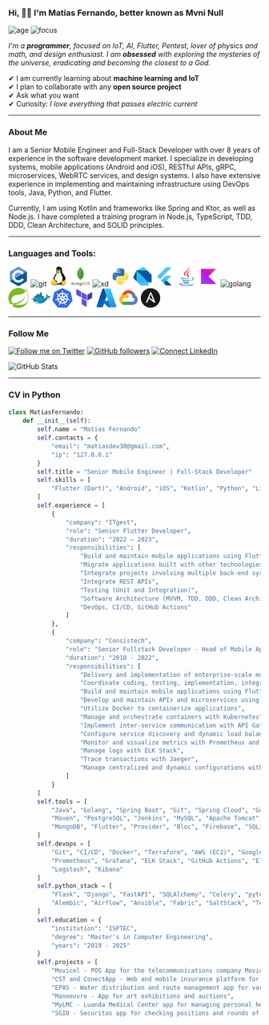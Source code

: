### Hi, 🏂🏾 I'm Matias Fernando, better known as Mvni Null

![age](https://img.shields.io/badge/age-21-blue)
![focus](https://img.shields.io/badge/focus-IA-brightgreen)

<p>
  <em>
    I'm a <b>programmer</b>, focused on IoT, AI, Flutter, Pentest, lover of physics and math, and design enthusiast. I am <b>obsessed</b> with exploring the mysteries of the universe, eradicating and becoming the closest to a God.
  </em>
</p>

✔ I am currently learning about **machine learning and IoT** <br>
✔ I plan to collaborate with any **open source project** <br>
✔ Ask what you want <br>
✔ Curiosity: *I love everything that passes electric current*

---

### About Me

I am a Senior Mobile Engineer and Full-Stack Developer with over 8 years of experience in the software development market. I specialize in developing systems, mobile applications (Android and iOS), RESTful APIs, gRPC, microservices, WebRTC services, and design systems. I also have extensive experience in implementing and maintaining infrastructure using DevOps tools, Java, Python, and Flutter.

Currently, I am using Kotlin and frameworks like Spring and Ktor, as well as Node.js. I have completed a training program in Node.js, TypeScript, TDD, DDD, Clean Architecture, and SOLID principles.

---

### Languages and Tools:

<p align="left">
  <img src="https://raw.githubusercontent.com/devicons/devicon/master/icons/c/c-original.svg" alt="c" width="40" height="40"/> 
  <img src="https://git-scm.com/images/logos/downloads/Git-Icon-1788C.png" alt="git" width="40" height="40"/>
  <img src="https://raw.githubusercontent.com/devicons/devicon/master/icons/linux/linux-original.svg" alt="linux" width="40" height="40"/>
  <img src="https://raw.githubusercontent.com/devicons/devicon/master/icons/mongodb/mongodb-original-wordmark.svg" alt="mongodb" width="40" height="40"/>
  <img src="https://cdn.worldvectorlogo.com/logos/adobe-xd.svg" alt="xd" width="40" height="40"/>
  <img src="https://raw.githubusercontent.com/devicons/devicon/master/icons/python/python-original.svg" alt="python" width="40" height="40"/>
  <img src="https://raw.githubusercontent.com/github/explore/80688e429a7d4ef2fca1e82350fe8e3517d3494d/topics/dart/dart.png" alt="dart" width="40" height="40"/>
  <img src="https://raw.githubusercontent.com/github/explore/80688e429a7d4ef2fca1e82350fe8e3517d3494d/topics/flutter/flutter.png" alt="flutter" width="40" height="40"/>
  <img src="https://raw.githubusercontent.com/devicons/devicon/master/icons/java/java-original.svg" alt="java" width="40" height="40"/>
  <img src="https://raw.githubusercontent.com/devicons/devicon/master/icons/kotlin/kotlin-original.svg" alt="kotlin" width="40" height="40"/>
  <img src="https://raw.githubusercontent.com/devicons/devicon/master/icons/golang/golang-original.svg" alt="golang" width="40" height="40"/>
  <img src="https://raw.githubusercontent.com/devicons/devicon/master/icons/spring/spring-original.svg" alt="spring" width="40" height="40"/>
  <img src="https://raw.githubusercontent.com/devicons/devicon/master/icons/docker/docker-original.svg" alt="docker" width="40" height="40"/>
  <img src="https://raw.githubusercontent.com/devicons/devicon/master/icons/kubernetes/kubernetes-plain.svg" alt="kubernetes" width="40" height="40"/>
  <img src="https://raw.githubusercontent.com/devicons/devicon/master/icons/terraform/terraform-original.svg" alt="terraform" width="40" height="40"/>
  <img src="https://raw.githubusercontent.com/devicons/devicon/master/icons/azure/azure-original.svg" alt="azure" width="40" height="40"/>
  <img src="https://raw.githubusercontent.com/devicons/devicon/master/icons/googlecloud/googlecloud-original.svg" alt="googlecloud" width="40" height="40"/>
  <img src="https://raw.githubusercontent.com/devicons/devicon/master/icons/ansible/ansible-original.svg" alt="ansible" width="40" height="40"/>
</p>

---

### Follow Me

[![Follow me on Twitter](https://img.shields.io/twitter/follow/mvni_null?style=social)](https://twitter.com/mvni_null)
[![GitHub followers](https://img.shields.io/github/followers/matiasdev30?style=social)](https://github.com/matiasdev30)
[![Connect LinkedIn](https://img.shields.io/badge/LinkedIn-informational?style=social&logo=linkedin)](https://www.linkedin.com/in/iam-matiasdev30/)

![GitHub Stats](https://github-readme-stats.vercel.app/api?username=matiasdev30&hide_border=true&show_icons=true&include_all_commits=true&count_private=true&line_height=24&text_color=ffffff&icon_color=ffffff&bg_color=0D1117,0D1117,405de6&title_color=ffffff)

---

### CV in Python

```python
class MatiasFernando:
    def __init__(self):
        self.name = "Matias Fernando"
        self.contacts = {
            "email": "matiasdev30@gmail.com",
            "ip": "127.0.0.1"
        }
        self.title = "Senior Mobile Engineer | Full-Stack Developer"
        self.skills = [
            "Flutter (Dart)", "Android", "iOS", "Kotlin", "Python", "Linux", "MacOS", "DevOps", "Java"
        ]
        self.experience = [
            {
                "company": "ITgest",
                "role": "Senior Flutter Developer",
                "duration": "2022 – 2023",
                "responsibilities": [
                    "Build and maintain mobile applications using Flutter",
                    "Migrate applications built with other technologies to Flutter",
                    "Integrate projects involving multiple back-end systems",
                    "Integrate REST APIs",
                    "Testing (Unit and Integration)",
                    "Software Architecture (MVVM, TDD, DDD, Clean Architecture)",
                    "DevOps, CI/CD, GitHub Actions"
                ]
            },
            {
                "company": "Consistech",
                "role": "Senior Fullstack Developer - Head of Mobile Applications Department",
                "duration": "2018 - 2022",
                "responsibilities": [
                    "Delivery and implementation of enterprise-scale mobile projects",
                    "Coordinate coding, testing, implementation, integration, and documentation",
                    "Build and maintain mobile applications using Flutter, Kotlin",
                    "Develop and maintain APIs and microservices using Java Spring Boot, Python",
                    "Utilize Docker to containerize applications",
                    "Manage and orchestrate containers with Kubernetes",
                    "Implement inter-service communication with API Gateways (Kong) and asynchronous messaging (RabbitMQ)",
                    "Configure service discovery and dynamic load balancing with Consul and Eureka",
                    "Monitor and visualize metrics with Prometheus and Grafana",
                    "Manage logs with ELK Stack",
                    "Trace transactions with Jaeger",
                    "Manage centralized and dynamic configurations with Consul"
                ]
            }
        ]
        self.tools = [
            "Java", "Golang", "Spring Boot", "Git", "Spring Cloud", "Gor", "Hibernate", "Go Modules", 
            "Maven", "PostgreSQL", "Jenkins", "MySQL", "Apache Tomcat", "Redis", "Grafana", 
            "MongoDB", "Flutter", "Provider", "Bloc", "Firebase", "SQLite", "Dio", "GetX", "Signals"
        ]
        self.devops = [
            "Git", "CI/CD", "Docker", "Terraform", "AWS (EC2)", "Google Cloud", "Azure", 
            "Prometheus", "Grafana", "ELK Stack", "GitHub Actions", "Elasticsearch", 
            "Logstash", "Kibana"
        ]
        self.python_stack = [
            "Flask", "Django", "FastAPI", "SQLAlchemy", "Celery", "pytest", 
            "Alembic", "Airflow", "Ansible", "Fabric", "SaltStack", "Terraform"
        ]
        self.education = {
            "institution": "ISPTEC",
            "degree": "Master's in Computer Engineering",
            "years": "2019 - 2025"
        }
        self.projects = [
            "Movicel - POS App for the telecommunications company Movicel",
            "CST and ConectApp - Web and mobile insurance platform for Protteja Seguros",
            "EPAS - Water distribution and route management app for various provinces of Angola",
            "Manoeuvre - App for art exhibitions and auctions",
            "MyLMC - Luanda Medical Center app for managing personal health records",
            "SGIO - Securitas app for checking positions and rounds of security"
